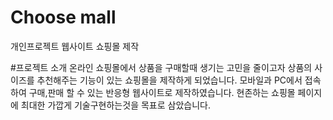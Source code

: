 # Choose mall
개인프로젝트 웹사이트 쇼핑몰 제작

#프로젝트 소개
온라인 쇼핑몰에서 상품을 구매할때 생기는 고민을 줄이고자 상품의 사이즈를 추천해주는 기능이 있는 쇼핑몰을 제작하게 되었습니다.
모바일과 PC에서 접속하여 구매,판매 할 수 있는 반응형 웹사이트로 제작하였습니다.
현존하는 쇼핑몰 페이지에 최대한 가깝게 기술구현하는것을 목표로 삼았습니다.

